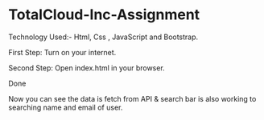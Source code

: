 # TotalCloud-Inc-Assignment
Technology Used:- Html, Css , JavaScript and Bootstrap.

First Step: Turn on your internet.

Second Step: Open index.html in your browser.

Done

Now you can see the data is fetch from API & search bar is also working to searching name and email of user.
